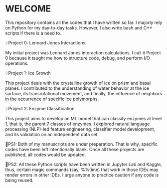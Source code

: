 # WELCOME
This repository contains all the codes that I have written so far. I majorly rely on Python for my day-to-day tasks. However, I also write bash and C++ scripts if there is a need to. 

💡Project 0: Lennard Jones Interactions

My initial project was Lennard Jones interaction calculations. I call it Project 0 because it taught me how to structure code, debug, and perform I/O operations. 

💡Project 1: Ice Growth

This project deals with the crystalline growth of ice on prism and basal planes. I contributed to the understanding of water behavior at the ice surface, its transrotational movement, and finally, the influence of neighbors in the occurrence of specific ice polymorphs. 

💡Project 2: Enzyme Classification

This project aims to develop an ML model that can classify enzymes at level 1, that is, the parent 7 classes of enzymes. I explored natural language processing (NLP)-led feature engineering, classifier model development, and its validation on an independent data set. 

📝PS1: Both of my manuscripts are under preparation. That is why, specific codes have been left intentionally blank. Once all these projects are published, all codes would be updated. 

📝PS2: All these Python scripts have been written in Jupyter Lab and Kaggle, thus, certain magic commands (say, %%time) that work in those IDEs may render errors in other IDEs. I urge anyone to practice caution if any code is being reused.  
